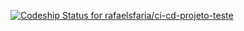 [![Codeship Status for rafaelsfaria/ci-cd-projeto-teste](https://app.codeship.com/projects/d6600530-2459-0138-4e01-024e89736384/status?branch=master)](https://app.codeship.com/projects/383216)
